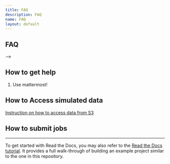 ```yaml
---
title: FAQ
description: FAQ
name: FAQ
layout: default
---
```





FAQ
-------------------------------------

-->

How to get help
-------------------------------------
1. Use mattermost!



How to Access simulated data
---------------------

[Instruction on how to access data from S3](https://doc.athena-eic.org/en/latest/howto/s3_file_storage.html)


How to submit jobs
---------------------



----------------------

To get started with Read the Docs, you may also refer to the [Read the Docs tutorial](https://docs.readthedocs.io/en/stable/tutorial/). It provides a full walk-through of building an example project similar to the one in this repository.



